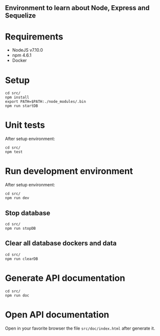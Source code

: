 Environment to learn about Node, Express and Sequelize
----

# Requirements

* NodeJS v7.10.0
* npm 4.6.1
* Docker

# Setup

    cd src/
    npm install
    export PATH=$PATH:./node_modules/.bin
    npm run startDB
   
# Unit tests

After setup environment:

    cd src/
    npm test
    
# Run development environment

After setup environment:

    cd src/
    npm run dev

## Stop database

    cd src/
    npm run stopDB

## Clear all database dockers and data

    cd src/
    npm run clearDB
    
# Generate API documentation

    cd src/
    npm run doc

# Open API documentation

Open in your favorite browser the file `src/doc/index.html` after generate it.
